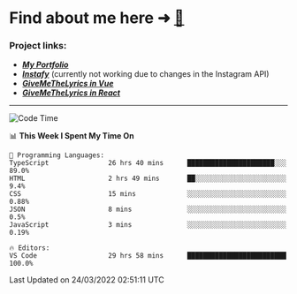 # Find about me here ➜ [🧑](https://pauabella.dev)

### Project links:
- ***[My Portfolio](https://pauabella.dev)***
- ***[Instafy](https://instafy.me)*** (currently not working due to changes in the Instagram API)
- ***[GiveMeTheLyrics in Vue](https://lyrics.pauabella.dev)***
- ***[GiveMeTheLyrics in React](https://pauabella.dev/GiveMeTheLyrics)***

---
<!--START_SECTION:waka-->
![Code Time](http://img.shields.io/badge/Code%20Time-875%20hrs%205%20mins-blue)

📊 **This Week I Spent My Time On** 

```text
💬 Programming Languages: 
TypeScript               26 hrs 40 mins      ██████████████████████░░░   89.0% 
HTML                     2 hrs 49 mins       ██░░░░░░░░░░░░░░░░░░░░░░░   9.4% 
CSS                      15 mins             ░░░░░░░░░░░░░░░░░░░░░░░░░   0.88% 
JSON                     8 mins              ░░░░░░░░░░░░░░░░░░░░░░░░░   0.5% 
JavaScript               3 mins              ░░░░░░░░░░░░░░░░░░░░░░░░░   0.19%

🔥 Editors: 
VS Code                  29 hrs 58 mins      █████████████████████████   100.0%

```


 Last Updated on 24/03/2022 02:51:11 UTC
<!--END_SECTION:waka-->
